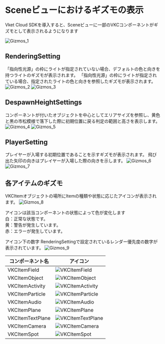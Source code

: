 # Sceneビューにおけるギズモの表示

Vket Cloud SDKを導入すると、Sceneビューに一部のVKCコンポーネントがギズモとして表示されるようになります

![Gizmos_1](./img/Gizmos_1.jpg)

## RenderingSetting
「指向性光源」の枠にライトが指定されていない場合、デフォルトの色と向きを持つライトのギズモが表示されます。
「指向性光源」の枠にライトが指定されている場合、指定されたライトの色と向きを参照したギズモが表示されます。
![Gizmos_2](./img/Gizmos_2.jpg)
![Gizmos_3](./img/Gizmos_3.jpg)


## DespawnHeightSettings
コンポーネントが付いたオブジェクトを中心としてエリアサイズを参照し、黄色と黒の市松模様で落下した際に初期位置に戻る判定の範囲と高さを表示します。
![Gizmos_4](./img/Gizmos_4.jpg)
![Gizmos_5](./img/Gizmos_5.jpg)

## PlayerSetting
プレイヤーが入場する初期位置であることを示すギズモが表示されます。
飛び出た矢印の向きはプレイヤーが入場した際の向きを示します。
![Gizmos_6](./img/Gizmos_6.jpg)
![Gizmos_7](./img/Gizmos_7.jpg)


## 各アイテムのギズモ
VKCItemオブジェクトの場所にItemの種類や状態に応じたアイコンが表示されます。
![Gizmos_8](./img/Gizmos_8.jpg)


アイコンは該当コンポーネントの状態によって色が変化します<br>
白：正常な状態です。<br>
黄：警告が発生しています。<br>
赤：エラーが発生しています。<br>

アイコン下の数字
RenderingSettingで設定されているレンダー優先度の数字が表示されています。
![Gizmos_9](./img/Gizmos_9.jpg)


| コンポーネント名 | アイコン |
|-----------------|-------------------------------------------|
| VKCItemField    | ![VKCItemField](./img/Gizmos_ItemField.jpg) |
| VKCItemObject   | ![VKCItemObject](./img/Gizmos_ItemObject.jpg) |
| VKCItemActivity | ![VKCItemActivity](./img/Gizmos_ItemActivity.jpg) |
| VKCItemParticle | ![VKCItemParticle](./img/Gizmos_ItemParticle.jpg) |
| VKCItemAudio    | ![VKCItemAudio](./img/Gizmos_ItemAudio.jpg) |
| VKCItemPlane    | ![VKCItemPlane](./img/Gizmos_ItemPlane.jpg) |
| VKCItemTextPlane| ![VKCItemTextPlane](./img/Gizmos_ItemTextPlane.jpg) |
| VKCItemCamera   | ![VKCItemCamera](./img/Gizmos_ItemCamera.jpg) |
| VKCItemSpot     | ![VKCItemSpot](./img/Gizmos_ItemSpot.jpg) |

